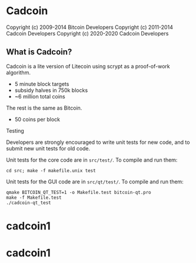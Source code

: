 Cadcoin 
=======

Copyright (c) 2009-2014 Bitcoin Developers
Copyright (c) 2011-2014 Cadcoin Developers
Copyright (c) 2020-2020 Cadcoin Developers

What is Cadcoin?
----------------

Cadcoin is a lite version of Litecoin using scrypt as a proof-of-work algorithm.
 - 5 minute block targets
 - subsidy halves in 750k blocks
 - ~6 million total coins

The rest is the same as Bitcoin.
 - 50 coins per block


Testing

Developers are strongly encouraged to write unit tests for new code, and to
submit new unit tests for old code.

Unit tests for the core code are in `src/test/`. To compile and run them:

    cd src; make -f makefile.unix test

Unit tests for the GUI code are in `src/qt/test/`. To compile and run them:

    qmake BITCOIN_QT_TEST=1 -o Makefile.test bitcoin-qt.pro
    make -f Makefile.test
    ./cadcoin-qt_test

# cadcoin1
# cadcoin1
